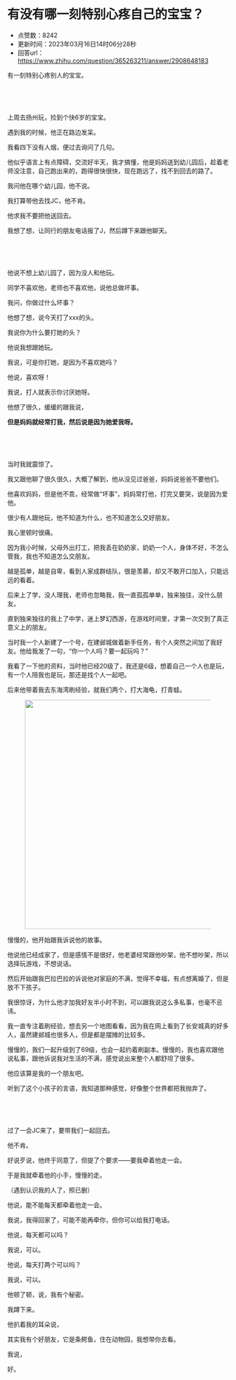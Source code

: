 # 有没有哪一刻特别心疼自己的宝宝？
- 点赞数：8242
- 更新时间：2023年03月16日14时06分28秒
- 回答url：https://www.zhihu.com/question/365263211/answer/2908648183
<body>
 <p data-pid="Cx4LJhON">有一刻特别心疼别人的宝宝。</p>
 <p class="ztext-empty-paragraph"><br></p>
 <p class="ztext-empty-paragraph"><br></p>
 <p data-pid="QqpQy4wK">上周去扬州玩，捡到个快6岁的宝宝。</p>
 <p data-pid="KLSwLeEa">遇到我的时候，他正在路边发呆。</p>
 <p data-pid="Zsa78qd3">我看四下没有人烟，便过去询问了几句。</p>
 <p data-pid="lTxQqz2M">他似乎语言上有点障碍，交流好半天，我才搞懂，他是妈妈送到幼儿园后，趁着老师没注意，自己跑出来的，跑得很快很快，现在跑远了，找不到回去的路了。</p>
 <p data-pid="lISL_AO7">我问他在哪个幼儿园，他不说。</p>
 <p data-pid="Ssx2E7hn">我打算带他去找JC，他不肯。</p>
 <p data-pid="0TYfEBLf">他求我不要把他送回去。</p>
 <p data-pid="q4_6qrDp">我想了想，让同行的朋友电话报了J，然后蹲下来跟他聊天。</p>
 <p class="ztext-empty-paragraph"><br></p>
 <p class="ztext-empty-paragraph"><br></p>
 <p data-pid="sfByD2T2">他说不想上幼儿园了，因为没人和他玩。</p>
 <p data-pid="4EquQuwx">同学不喜欢他，老师也不喜欢他，说他总做坏事。</p>
 <p data-pid="pa07Br8Y">我问，你做过什么坏事？</p>
 <p data-pid="-YbtWRw9">他想了想，说今天打了xxx的头。</p>
 <p data-pid="oM_19mMb">我说你为什么要打她的头？</p>
 <p data-pid="elVXCXSe">他说我想跟她玩。</p>
 <p data-pid="PKQn759R">我说，可是你打她，是因为不喜欢她吗？</p>
 <p data-pid="3RAHy1GO">他说，喜欢呀！</p>
 <p data-pid="hYX6VNf-">我说，打人就表示你讨厌她呀。</p>
 <p data-pid="4VtedzK4">他想了很久，缓缓的跟我说，</p>
 <p data-pid="fdbr0zqY"><b>但是妈妈就经常打我，然后说是因为她爱我呀。</b></p>
 <p class="ztext-empty-paragraph"><br></p>
 <p class="ztext-empty-paragraph"><br></p>
 <p data-pid="zXeilJxC">当时我就震惊了。</p>
 <p data-pid="j08-lJP4">我又跟他聊了很久很久，大概了解到，他从没见过爸爸，妈妈说爸爸不要他们。</p>
 <p data-pid="iXaQPOHX">他喜欢妈妈，但是他不乖，经常做“坏事”，妈妈常打他，打完又要哭，说是因为爱他。</p>
 <p data-pid="np61SUR9">很少有人跟他玩，他不知道为什么，也不知道怎么交好朋友。</p>
 <p data-pid="9TD38I4v">我心里顿时很痛。</p>
 <p data-pid="Y0UxCyRT">因为我小时候，父母外出打工，把我丢在奶奶家，奶奶一个人，身体不好，不怎么管我，我也不知道怎么交朋友。</p>
 <p data-pid="dGja2ozJ">越是孤单，越是自卑，看到人家成群结队，很是羡慕，却又不敢开口加入，只能远远的看着。</p>
 <p data-pid="knJHfoFk">后来上了学，没人理我，老师也忽略我，我一直孤孤单单，独来独往，没什么朋友。</p>
 <p data-pid="hndWvqDt">直到独来独往的我上了中学，迷上梦幻西游，在游戏时间里，才第一次交到了真正意义上的朋友。</p>
 <p data-pid="r1-4jmZA">当时我一个人新建了一个号，在建邺城做着新手任务，有个人突然之间加了我好友。他给我发了一句，“你一个人吗？要一起玩吗？”</p>
 <p data-pid="fzHc7sMk">我看了一下他的资料，当时他已经20级了，我还是6级，想着自己一个人也是玩，有一个人陪我也是玩，那还是找个人一起吧。</p>
 <p data-pid="mk4iBxFv">后来他带着我去东海湾刷经验，就我们两个，打大海龟，打青蛙。</p>
 <figure data-size="normal">
  <img src="https://pica.zhimg.com/50/v2-541bccee826b775fe749383c4a615d1e_720w.jpg?source=1940ef5c" data-caption="" data-size="normal" data-rawwidth="522" data-rawheight="344" data-original-token="v2-9bb5d20f21479a34ff3354821a0c4b5a" data-default-watermark-src="https://pica.zhimg.com/50/v2-dd94f4e44f2542842e05eec013421111_720w.jpg?source=1940ef5c" class="origin_image zh-lightbox-thumb" width="522" data-original="https://picx.zhimg.com/v2-541bccee826b775fe749383c4a615d1e_r.jpg?source=1940ef5c">
 </figure>
 <p data-pid="QB9IPF6p">慢慢的，他开始跟我诉说他的故事。</p>
 <p data-pid="ErnkWtMH">他说他已经成家了，但是感情不是很好，他老婆经常跟他吵架，他不想吵架，所以选择玩游戏，不想说话。</p>
 <p data-pid="fqZJ9hrC">然后开始跟我巴拉巴拉的诉说他对家庭的不满，觉得不幸福，有点想离婚了，但是放不下孩子。</p>
 <p data-pid="pL3jcA5X">我很惊讶，为什么他才加我好友半小时不到，可以跟我说这么多私事，也毫不忌讳。</p>
 <p data-pid="C7Uq1mms">我一直专注着刷经验，想去另一个地图看看，因为我在网上看到了长安城真的好多人，虽然建邺城也很多人，但是都是摆摊的比较多。</p>
 <p data-pid="i26UFLXb">慢慢的，我们一起升级到了69级，也会一起约着刷副本。慢慢的，我也喜欢跟他说私事，跟他诉说我对生活的不满，感觉说出来整个人都舒坦了很多。</p>
 <p data-pid="HfHUhnOT">他应该算是我的一个朋友吧。</p>
 <p data-pid="i01Ha_3c">听到了这个小孩子的言语，我知道那种感觉，好像整个世界都把我抛弃了。</p>
 <p class="ztext-empty-paragraph"><br></p>
 <p class="ztext-empty-paragraph"><br></p>
 <p data-pid="PXpjEeAr">过了一会JC来了，要带我们一起回去。</p>
 <p data-pid="nwC2Vjsg">他不肯。</p>
 <p data-pid="yQVDIwnB">好说歹说，他终于同意了，但提了个要求——要我牵着他走一会。</p>
 <p data-pid="Z-KtMWl0">于是我就牵着他的小手，慢慢的走。</p>
 <p data-pid="R1QTKp0h">（遇到认识我的人了，照已删）</p>
 <p data-pid="U3W-JQXc">他说，能不能每天都牵着他走一会。</p>
 <p data-pid="yJrFH7o0">我说，我得回家了，可能不能再牵你，但你可以给我打电话。</p>
 <p data-pid="9nMe7s-H">他说，每天都可以吗？</p>
 <p data-pid="H1vu7Z9S">我说，可以。</p>
 <p data-pid="ivQ1mM0b">他说，每天打两个可以吗？</p>
 <p data-pid="VaRw9B-A">我说，可以。</p>
 <p data-pid="9vrMEIR-">他顿了顿，说，我有个秘密。</p>
 <p data-pid="jmYNX0El">我蹲下来。</p>
 <p data-pid="_R4fl71N">他扒着我的耳朵说，</p>
 <p data-pid="a0b8skKF">其实我有个好朋友，它是条鳄鱼，住在动物园，我想带你去看。</p>
 <p data-pid="ZkSiGTfk">我说，</p>
 <p data-pid="in-IQrGW">好。</p>
</body>